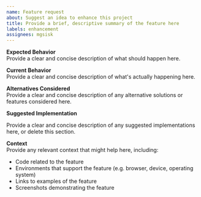 ```yaml
---
name: Feature request
about: Suggest an idea to enhance this project
title: Provide a brief, descriptive summary of the feature here
labels: enhancement
assignees: mgsisk
---
```


**Expected Behavior**  
Provide a clear and concise description of what should happen here.

**Current Behavior**  
Provide a clear and concise description of what's actually happening here.

**Alternatives Considered**  
Provide a clear and concise description of any alternative solutions or features
considered here.

**Suggested Implementation**  

Provide a clear and concise description of any suggested implementations here,
or delete this section.

**Context**  
Provide any relevant context that might help here, including:

- Code related to the feature
- Environments that support the feature (e.g. browser, device, operating system)
- Links to examples of the feature
- Screenshots demonstrating the feature
